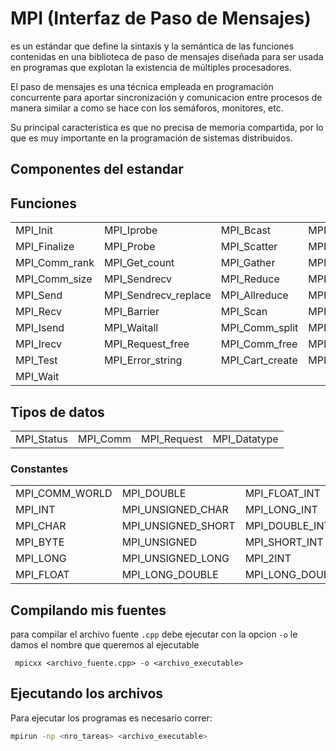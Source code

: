 # MPI (Interfaz de Paso de Mensajes)

es un estándar que define la sintaxis y la semántica de las funciones contenidas en una biblioteca de paso de mensajes diseñada para ser usada en programas que explotan la existencia de múltiples procesadores.

El paso de mensajes es una técnica empleada en programación concurrente para aportar sincronización y comunicacion entre procesos de manera similar a como se hace con los semáforos, monitores, etc.

Su principal característica es que no precisa de memoria compartida, por lo que es muy importante en la programación de sistemas distribuidos.

## Componentes del estandar

## Funciones

|               |                      |                 |                 |
| ------------- | -------------------- | --------------- | --------------- |
| MPI_Init      | MPI_Iprobe           | MPI_Bcast       | MPI_Cart_coords |
| MPI_Finalize  | MPI_Probe            | MPI_Scatter     | MPI_Cart_rank   |
| MPI_Comm_rank | MPI_Get_count        | MPI_Gather      | MPI_Cart_shift  |
| MPI_Comm_size | MPI_Sendrecv         | MPI_Reduce      | MPI_Type_vector |
| MPI_Send      | MPI_Sendrecv_replace | MPI_Allreduce   | MPI_Type_commit |
| MPI_Recv      | MPI_Barrier          | MPI_Scan        | MPI_Type_free   |
| MPI_Isend     | MPI_Waitall          | MPI_Comm_split  | MPI_Pack        |
| MPI_Irecv     | MPI_Request_free     | MPI_Comm_free   | MPI_Unpack      |
| MPI_Test      | MPI_Error_string     | MPI_Cart_create | MPI_Wtime       |
| MPI_Wait      |                      |                 |

## Tipos de datos

|            |          |             |              |
| ---------- | -------- | ----------- | ------------ |
| MPI_Status | MPI_Comm | MPI_Request | MPI_Datatype |

### Constantes

|                |                    |                     |                |
| -------------- | ------------------ | ------------------- | -------------- |
| MPI_COMM_WORLD | MPI_DOUBLE         | MPI_FLOAT_INT       | MPI_PACKED     |
| MPI_INT        | MPI_UNSIGNED_CHAR  | MPI_LONG_INT        | MPI_UB         |
| MPI_CHAR       | MPI_UNSIGNED_SHORT | MPI_DOUBLE_INT      | MPI_LB         |
| MPI_BYTE       | MPI_UNSIGNED       | MPI_SHORT_INT       | MPI_ANY_SOURCE |
| MPI_LONG       | MPI_UNSIGNED_LONG  | MPI_2INT            | MPI_ANY_TAG    |
| MPI_FLOAT      | MPI_LONG_DOUBLE    | MPI_LONG_DOUBLE_INT | MPI_ERROR      |

## Compilando mis fuentes

para compilar el archivo fuente `.cpp` debe ejecutar con la opcion `-o` le damos el nombre que queremos al ejecutable

     mpicxx <archivo_fuente.cpp> -o <archivo_executable>

## Ejecutando los archivos

Para ejecutar los programas es necesario correr:

```sh
mpirun -np <nro_tareas> <archivo_executable>
```
